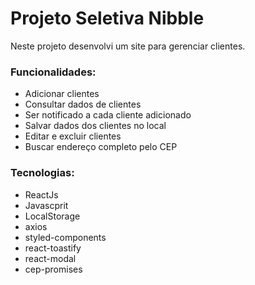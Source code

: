 # Projeto Seletiva Nibble

Neste projeto desenvolvi um site para gerenciar clientes.

### Funcionalidades:

- Adicionar clientes
- Consultar dados de clientes
- Ser notificado a cada cliente adicionado
- Salvar dados dos clientes no local
- Editar e excluir clientes
- Buscar endereço completo pelo CEP

### Tecnologias:

- ReactJs
- Javascprit
- LocalStorage
- axios
- styled-components
- react-toastify
- react-modal
- cep-promises


